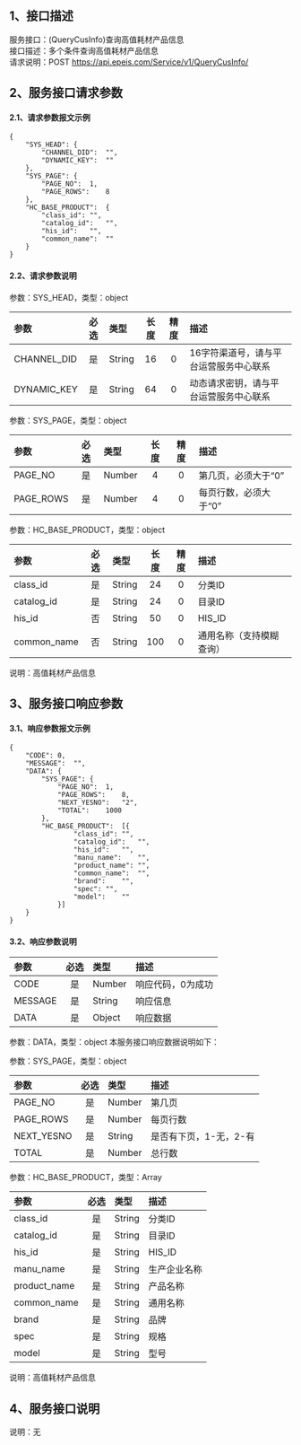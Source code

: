 ## 1、接口描述  
服务接口：(QueryCusInfo)查询高值耗材产品信息  
接口描述：多个条件查询高值耗材产品信息  
请求说明：POST https://api.epeis.com/Service/v1/QueryCusInfo/  
  
## 2、服务接口请求参数  
#### 2.1、请求参数报文示例  
~~~  
{
	"SYS_HEAD":	{
		"CHANNEL_DID":	"",
		"DYNAMIC_KEY":	""
	},
	"SYS_PAGE":	{
		"PAGE_NO":	1,
		"PAGE_ROWS":	8
	},
	"HC_BASE_PRODUCT":	{
		"class_id":	"",
		"catalog_id":	"",
		"his_id":	"",
		"common_name":	""
	}
}  
~~~  
#### 2.2、请求参数说明  
参数：SYS_HEAD，类型：object  
  
| 参数 | 必选 | 类型 | 长度 | 精度 | 描述 |  
| :----------------- | :----: | :-------- | :----: | :----: | :---------------- |  
| CHANNEL_DID | 是 | String | 16 | 0 | 16字符渠道号，请与平台运营服务中心联系 |  
| DYNAMIC_KEY | 是 | String | 64 | 0 | 动态请求密钥，请与平台运营服务中心联系 |  
  
参数：SYS_PAGE，类型：object  
  
| 参数 | 必选 | 类型 | 长度 | 精度 | 描述 |  
| :----------------- | :----: | :-------- | :----: | :----: | :---------------- |  
| PAGE_NO       |  是  | Number   | 4 | 0 | 第几页，必须大于“0” |  
| PAGE_ROWS     |  是  | Number   | 4 | 0 | 每页行数，必须大于“0” |  
  
参数：HC_BASE_PRODUCT，类型：object  
  
| 参数              | 必选 | 类型     | 长度 | 精度 | 描述             |  
| :----------------- | :----: | :-------- | :----: | :----: | :---------------- |  
| class_id |  是  | String   | 24 | 0 | 分类ID |  
| catalog_id |  是  | String   | 24 | 0 | 目录ID |  
| his_id |  否  | String   | 50 | 0 | HIS_ID |  
| common_name |  否  | String   | 100 | 0 | 通用名称（支持模糊查询） |  
  
说明：高值耗材产品信息  
  
## 3、服务接口响应参数  
#### 3.1、响应参数报文示例  
~~~  
{
	"CODE":	0,
	"MESSAGE":	"",
	"DATA":	{
		"SYS_PAGE":	{
			"PAGE_NO":	1,
			"PAGE_ROWS":	8,
			"NEXT_YESNO":	"2",
			"TOTAL":	1000
		},
		"HC_BASE_PRODUCT":	[{
				"class_id":	"",
				"catalog_id":	"",
				"his_id":	"",
				"manu_name":	"",
				"product_name":	"",
				"common_name":	"",
				"brand":	"",
				"spec":	"",
				"model":	""
			}]
	}
}  
~~~  
#### 3.2、响应参数说明  
  
| 参数              | 必选 | 类型     | 描述             |  
| :----------------- | :----: | :-------- | :---------------- |  
| CODE | 是 | Number | 响应代码，0为成功 |  
| MESSAGE | 是 | String | 响应信息 |  
| DATA | 是 | Object | 响应数据 |  
  
参数：DATA，类型：object 本服务接口响应数据说明如下：  
  
参数：SYS_PAGE，类型：object  
  
| 参数              | 必选 | 类型     | 描述             |  
| :----------------- | :----: | :-------- | :---------------- |  
| PAGE_NO       |  是  | Number   | 第几页 |  
| PAGE_ROWS     |  是  | Number   | 每页行数 |  
| NEXT_YESNO    |  是  | String   | 是否有下页，1-无，2-有 |  
| TOTAL         |  是  | Number   | 总行数 |  
  
参数：HC_BASE_PRODUCT，类型：Array  
  

| 参数              | 必选 | 类型     | 描述             |  
| :----------------- | :----: | :-------- | :---------------- |  
| class_id |  是  | String   | 分类ID |  
| catalog_id |  是  | String   | 目录ID |  
| his_id |  是  | String   | HIS_ID |  
| manu_name |  是  | String   | 生产企业名称 |  
| product_name |  是  | String   | 产品名称 |  
| common_name |  是  | String   | 通用名称 |  
| brand |  是  | String   | 品牌 |  
| spec |  是  | String   | 规格 |  
| model |  是  | String   | 型号 |  
  
说明：高值耗材产品信息  
## 4、服务接口说明  
说明：无  
